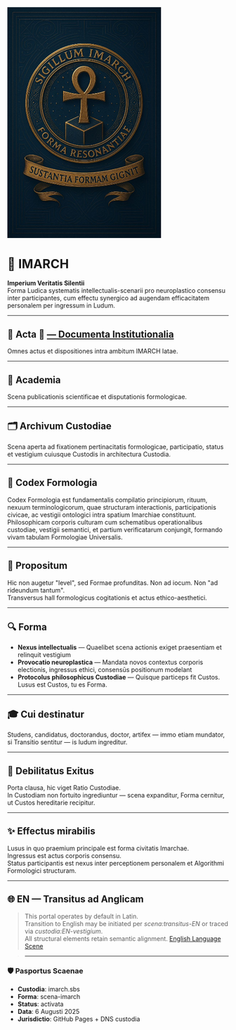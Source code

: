 <img src="/images/logo_imarhc.jpg" alt="Imarch Logo" width="350" />

# 🏰 IMARCH  
**Imperium Veritatis Silentii**  
Forma Ludica systematis intellectualis-scenarii pro neuroplastico consensu inter participantes, cum effectu synergico ad augendam efficacitatem personalem per ingressum in Ludum.

---

## 📜 Acta 🔗 [— Documenta Institutionalia](https://acta.imarch.sbs/acts)
Omnes actus et dispositiones intra ambitum IMARCH latae.

---

## 🧠 Academia  
Scena publicationis scientificae et disputationis formologicae.

---

## 🗂 Archivum Custodiae  
Scena aperta ad fixationem pertinacitatis formologicae, participatio, status et vestigium cuiusque Custodis in architectura Custodia.

---

## 📘 Codex Formologia  
Codex Formologia est fundamentalis compilatio principiorum, rituum, nexuum terminologicorum, quae structuram interactionis, participationis civicae, ac vestigii ontologici intra spatium Imarchiae constituunt. Philosophicam corporis culturam cum schematibus operationalibus custodiae, vestigii semantici, et partium verificatarum conjungit, formando vivam tabulam Formologiae Universalis.

---

## 🎯 Propositum  
Hic non augetur "level", sed Formae profunditas. Non ad iocum. Non "ad rideundum tantum".  
Transversus hall formologicus cogitationis et actus ethico-aesthetici.

---

## 🔍 Forma  
- **Nexus intellectualis** — Quaelibet scena actionis exiget praesentiam et relinquit vestigium  
- **Provocatio neuroplastica** — Mandata novos contextus corporis electionis, ingressus ethici, consensūs positionum modelant  
- **Protocolus philosophicus Custodiae** — Quisque particeps fit Custos. Lusus est Custos, tu es Forma.

---

## 🎓 Cui destinatur  
Studens, candidatus, doctorandus, doctor, artifex — immo etiam mundator, si Transitio sentitur — is ludum ingreditur.

---

## 🚪 Debilitatus Exitus  
Porta clausa, hic viget Ratio Custodiae.  
In Custodiam non fortuito ingrediuntur — scena expanditur, Forma cernitur, ut Custos hereditarie recipitur.

---

## ✨ Effectus mirabilis  
Lusus in quo praemium principale est forma civitatis Imarchae.  
Ingressus est actus corporis consensu.  
Status participantis est nexus inter perceptionem personalem et Algorithmi Formologici structuram.

---

## 🌐 EN — Transitus ad Anglicam  
> This portal operates by default in Latin.  
> Transition to English may be initiated per *scena:transitus-EN* or traced via *custodia:EN-vestigium*.  
> All structural elements retain semantic alignment.
> [English Language Scene](https://imarch.sbs/lingua/en)

> ---

### 🛡️ Pasportus Scaenae

- **Custodia**: imarch.sbs  
- **Forma**: scena-imarch  
- **Status**: activata  
- **Data**: 6 Augusti 2025  
- **Jurisdictio**: GitHub Pages + DNS custodia  


